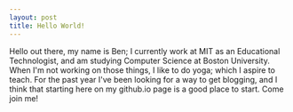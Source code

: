 ```yaml
---
layout: post
title: Hello World!
---
```


Hello out there, my name is Ben; I currently work at MIT as an Educational Technologist, and am studying Computer Science at Boston University. When I'm not working on those things, I like to do yoga; which I aspire to teach. For the past year I've been looking for a way to get blogging, and I think that starting here on my github.io page is a good place to start. Come join me!
